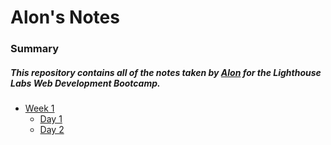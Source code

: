# Alon's Notes

### Summary

##### This repository contains all of the notes taken by [Alon](https://github.com/RodoMark/) for the Lighthouse Labs Web Development Bootcamp.

- [Week 1](/Week_1)
  - [Day 1](/Week_1/Day_1)
  * [Day 2](/Week_1/Day_2)
